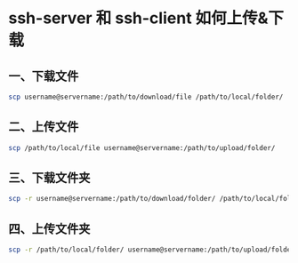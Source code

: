# ssh-server 和 ssh-client 如何上传&下载

## 一、下载文件

```bash
scp username@servername:/path/to/download/file /path/to/local/folder/
```

## 二、上传文件

```bash
scp /path/to/local/file username@servername:/path/to/upload/folder/
```

## 三、下载文件夹

```bash
scp -r username@servername:/path/to/download/folder/ /path/to/local/folder/
```

## 四、上传文件夹

```bash
scp -r /path/to/local/folder/ username@servername:/path/to/upload/folder/
```
